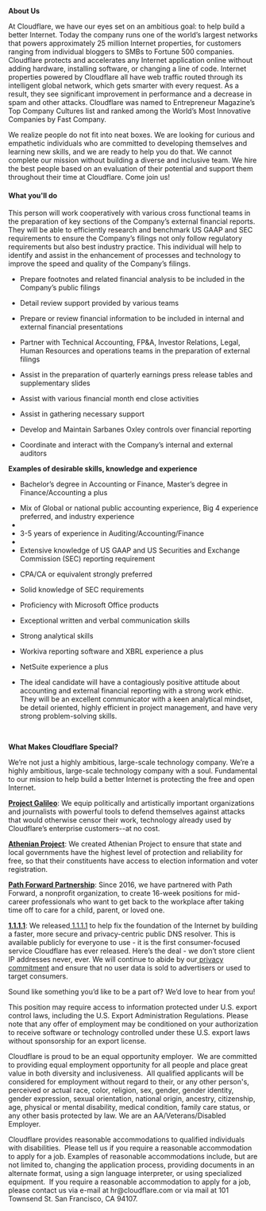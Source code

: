 <div class="content-intro">
	<div><strong>About Us</strong></div>
	<div>
		<p><span style="font-weight: 400;">At Cloudflare, we have our eyes set on an ambitious goal: to help build a better Internet. Today the company runs one of the world’s largest networks that powers approximately 25 million Internet properties, for customers ranging from individual bloggers to SMBs to Fortune 500 companies. Cloudflare protects and accelerates any Internet application online without adding hardware, installing software, or changing a line of code. Internet properties powered by Cloudflare all have web traffic routed through its intelligent global network, which gets smarter with every request. As a result, they see significant improvement in performance and a decrease in spam and other attacks. Cloudflare was named to Entrepreneur Magazine’s Top Company Cultures list and ranked among the World’s Most Innovative Companies by Fast Company.</span><span style="font-weight: 400;">&nbsp;</span></p>
		<p><span style="font-weight: 400;">We realize people do not fit into neat boxes. We are looking for curious and empathetic individuals who are committed to developing themselves and learning new skills, and we are ready to help you do that. We cannot complete our mission without building a diverse and inclusive team. We hire the best people based on an evaluation of their potential and support them throughout their time at Cloudflare. Come join us!&nbsp;</span></p>
	</div>
</div>
<h4>What you'll do</h4>
<p>This person will work cooperatively with various cross functional teams in the preparation of key sections of the Company’s external financial reports. They will be able to efficiently research and benchmark US GAAP and SEC requirements to ensure the Company’s filings not only follow regulatory requirements but also best industry practice. This individual will help to identify and assist in the enhancement of processes and technology to improve the speed and quality of the Company’s filings.</p>
<ul>
	<li>Prepare footnotes and related financial analysis to be included in the Company’s public filings</li>
</ul>
<ul>
	<li>Detail review support provided by various teams</li>
</ul>
<ul>
	<li>Prepare or review financial information to be included in internal and external financial presentations</li>
</ul>
<ul>
	<li>Partner with Technical Accounting, FP&amp;A, Investor Relations, Legal, Human Resources and operations teams in the preparation of external filings</li>
</ul>
<ul>
	<li>Assist in the preparation of quarterly earnings press release tables and supplementary slides</li>
</ul>
<ul>
	<li>Assist with various financial month end close activities</li>
</ul>
<ul>
	<li>Assist in gathering necessary support</li>
</ul>
<ul>
	<li>Develop and Maintain Sarbanes Oxley controls over financial reporting</li>
</ul>
<ul>
	<li>Coordinate and interact with the Company’s internal and external auditors</li>
</ul>
<p><strong>Examples of desirable skills, knowledge and experience</strong></p>
<ul>
	<li>Bachelor’s degree in Accounting or Finance, Master’s degree in Finance/Accounting a plus</li>
</ul>
<ul>
	<li>Mix of Global or national public accounting experience, Big 4 experience preferred, and industry experience</li>
	<li>&nbsp;</li>
	<li>3-5 years of experience in Auditing/Accounting/Finance</li>
	<li>&nbsp;</li>
	<li>Extensive knowledge of US GAAP and US Securities and Exchange Commission (SEC) reporting requirement</li>
</ul>
<ul>
	<li>CPA/CA or equivalent strongly preferred</li>
</ul>
<ul>
	<li>Solid knowledge of SEC requirements</li>
</ul>
<ul>
	<li>Proficiency with Microsoft Office products</li>
</ul>
<ul>
	<li>Exceptional written and verbal communication skills</li>
</ul>
<ul>
	<li>Strong analytical skills</li>
</ul>
<ul>
	<li>Workiva reporting software and XBRL experience a plus</li>
</ul>
<ul>
	<li>NetSuite experience a plus</li>
</ul>
<ul>
	<li>The ideal candidate will have a contagiously positive attitude about accounting and external financial reporting with a strong work ethic. They will be an excellent communicator with a keen analytical mindset, be detail oriented, highly efficient in project management, and have very strong problem-solving skills.</li>
</ul>
<p>&nbsp;</p>
<div class="content-conclusion">
	<p><strong>What Makes Cloudflare Special?</strong></p>
	<p><span style="font-weight: 400;">We’re not just a highly ambitious, large-scale technology company. We’re a highly ambitious, large-scale technology company with a soul. Fundamental to our mission to help build a better Internet is protecting the free and open Internet.</span></p>
	<p><a href="https://blog.cloudflare.com/protecting-free-expression-online/"><strong>Project Galileo</strong></a><span style="font-weight: 400;">: We equip politically and artistically important organizations and journalists with powerful tools to defend themselves against attacks that would otherwise censor their work, technology already used by Cloudflare’s enterprise customers--at no cost.</span></p>
	<p><strong><a href="https://www.cloudflare.com/athenian/">Athenian Project</a></strong><span style="font-weight: 400;">: We created Athenian Project to ensure that state and local governments have the highest level of protection and reliability for free, so that their constituents have access to election information and voter registration.</span></p>
	<p><a href="https://blog.cloudflare.com/tag/path-forward/"><strong>Path Forward Partnership</strong></a><span style="font-weight: 400;">: Since 2016, we have partnered with Path Forward, a nonprofit organization, to create 16-week positions for mid-career professionals who want to get back to the workplace after taking time off to care for a child, parent, or loved one.</span></p>
	<p><a href="https://1.1.1.1/"><strong>1.1.1.1</strong></a><span style="font-weight: 400;">: We released</span><a href="https://1.1.1.1/"> <span style="font-weight: 400;">1.1.1.1</span></a><span style="font-weight: 400;"> to help fix the foundation of the Internet by building a faster, more secure and privacy-centric public DNS resolver. This is available publicly for everyone to use - it is the first consumer-focused service Cloudflare has ever released. Here’s the deal - we don’t store client IP addresses never, ever. We will continue to abide by our</span><a href="https://developers.cloudflare.com/1.1.1.1/privacy/public-dns-resolver"> privacy commitment</a><span style="font-weight: 400;"> and ensure that no user data is sold to advertisers or used to target consumers.</span></p>
	<p><span style="font-weight: 400;">Sound like something you’d like to be a part of? We’d love to hear from you!</span></p>
	<p><span style="font-weight: 400;">This position may require access to information protected under U.S. export control laws, including the U.S. Export Administration Regulations. Please note that any offer of employment may be conditioned on your authorization to receive software or technology controlled under these U.S. export laws without sponsorship for an export license.</span></p>
	<p><span style="font-weight: 400;">Cloudflare is proud to be an equal opportunity employer. &nbsp;We are committed to providing equal employment opportunity for all people and place great value in both diversity and inclusiveness. &nbsp;All qualified applicants will be considered for employment without regard to their, or any other person's, perceived or actual</span> <span style="font-weight: 400;">race, color, religion, sex, gender, gender identity, gender expression, sexual orientation, national origin, ancestry, citizenship, age, physical or mental disability, medical condition, family care status, or any other basis protected by law. </span><span style="font-weight: 400;">We are an AA/Veterans/Disabled Employer.</span></p>
	<p><span style="font-weight: 400;">Cloudflare provides reasonable accommodations to qualified individuals with disabilities. &nbsp;Please tell us if you require a reasonable accommodation to apply for a job. Examples of reasonable accommodations include, but are not limited to, changing the application process, providing documents in an alternate format, using a sign language interpreter, or using specialized equipment. &nbsp;If you require a reasonable accommodation to apply for a job, please contact us via e-mail at </span><span style="font-weight: 400;">hr@cloudflare.com</span><span style="font-weight: 400;"> or via mail at 101 Townsend St. San Francisco, CA 94107.</span></p>
</div>